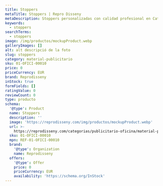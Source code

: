 ```yaml
---
title: Stoppers
metaTitle: Stoppers | Repro Disseny
metaDescription: Stoppers personalizadas con calidad profesional en Cataluña.
keywords:
  - stoppers
searchTerms:
  - stoppers
image: /img/productos/mockupProduct.webp
galleryImages: []
alt: alt descripció de la foto
slug: stoppers
category: material-publicitario
sku: 01-OFICI-00010
price: 0
priceCurrency: EUR
brand: Reprodisseny
inStock: true
formFields: []
ratingValue: 0
reviewCount: 0
type: producto
schema:
  '@type': Product
  name: Stoppers
  description: ''
  image: 'https://reprodisseny.com/img/productos/mockupProduct.webp'
  url: >-
    https://reprodisseny.com/categorias/publicitario-oficina/material-publicitario/stoppers
  sku: 01-OFICI-00010
  mpn: REF-01-OFICI-00010
  brand:
    '@type': Organization
    name: Reprodisseny
  offers:
    '@type': Offer
    price: 0
    priceCurrency: EUR
    availability: 'https://schema.org/InStock'
---
```


